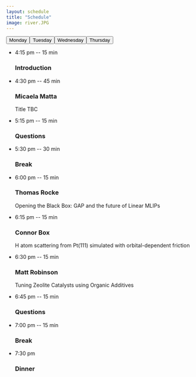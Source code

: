 ```yaml
---
layout: schedule
title: "Schedule"
image: river.JPG
---
```

<script>
function openSchedule(evt, day) {
  var i, x, tablinks;
  x = document.getElementsByClassName("timeline");
  for (i = 0; i < x.length; i++) {
    x[i].style.display = "none";
  }
  document.getElementById(day).style.display = "block";
}
</script>

<link rel="stylesheet" href="{{ site.github.url }}/assets/css/timeline.css">

<body>
<div class="timeline" id="Monday">
 <div style="display:flex">
  <button class="timeline-button active-button" onclick="openSchedule(event, 'Monday')">Monday</button>
  <button class="timeline-button " onclick="openSchedule(event, 'Tuesday')">Tuesday</button>
  <button class="timeline-button " onclick="openSchedule(event, 'Wednesday')">Wednesday</button>
  <button class="timeline-button " onclick="openSchedule(event, 'Thursday')">Thursday</button>
</div> 
    <ul>
      <li>
        <span>4:15 pm -- 15 min</span>
        <div class="content">
          <h3>Introduction</h3>
        </div>
      </li>
      <li>
        <span>4:30 pm -- 45 min</span>
        <div class="content">
          <h3>Micaela Matta</h3>
          <p>
            Title TBC
          </p>
        </div>
      </li>
      <li>
        <span>5:15 pm -- 15 min</span>
        <div class="content">
          <h3>Questions</h3>
        </div>
      </li>
      <li>
        <span>5:30 pm -- 30 min</span>
        <div class="content">
          <h3>Break</h3>
        </div>
      </li>
      <li>
        <span>6:00 pm -- 15 min</span>
        <div class="content">
          <h3>Thomas Rocke</h3>
          <p>
            Opening the Black Box: GAP and the future of Linear MLIPs
          </p>
        </div>
      </li>
      <li>
        <span>6:15 pm -- 15 min</span>
        <div class="content">
          <h3>Connor Box</h3>
          <p>
            H atom scattering from Pt(111) simulated with orbital-dependent friction
          </p>
        </div>
      </li>
      <li>
        <span>6:30 pm -- 15 min</span>
        <div class="content">
          <h3>Matt Robinson</h3>
          <p>
            Tuning Zeolite Catalysts using Organic Additives
          </p>
        </div>
      </li>
      <li>
        <span>6:45 pm -- 15 min</span>
        <div class="content">
          <h3>Questions</h3>
        </div>
      </li>
      <li>
        <span>7:00 pm -- 15 min</span>
        <div class="content">
          <h3>Break</h3>
        </div>
      </li>
      <li>
        <span>7:30 pm</span>
        <div class="content">
          <h3>Dinner</h3>
        </div>
      </li>
    </ul>
  </div>

<div class="timeline" style="display:none" id="Tuesday">
 <div style="display:flex">
  <button class="timeline-button" onclick="openSchedule(event, 'Monday')">Monday</button>
  <button class="timeline-button active-button" onclick="openSchedule(event, 'Tuesday')">Tuesday</button>
  <button class="timeline-button" onclick="openSchedule(event, 'Wednesday')">Wednesday</button>
  <button class="timeline-button" onclick="openSchedule(event, 'Thursday')">Thursday</button>
</div> 
    <ul>
      <li>
        <span>8:15 am -- 1 hr</span>
        <div class="content">
          <h3>Breakfast</h3>
        </div>
      </li>
      <li>
        <span>9:15 am -- 15 min</span>
        <div class="content">
          <h3>Session to order</h3>
        </div>
      </li>
      <li>
        <span>9:30 am -- 15 min</span>
        <div class="content">
          <h3>Ian Best</h3>
          <p>Uncertainty Quantification in Atomistic Simulations</p>
        </div>
      </li>
      <li>
        <span>9:45 am -- 15 min</span>
        <div class="content">
          <h3>Igno Kowalec</h3>
          <p>Ab-initio study of Pd-based alloy catalysts for CO_2 hydrogenation to fuel</p>
        </div>
      </li>
      <li>
        <span>10:00 am -- 15 min</span>
        <div class="content">
          <h3>Joe Gilkes</h3>
          <p>
            Automated chemical reaction network discovery for the simulation of long-timescale degradation of materials
          </p>
        </div>
      </li>
      <li>
        <span>10:15 am -- 15 min</span>
        <div class="content">
          <h3>Questions</h3>
        </div>
      </li>
      <li>
        <span>10:30 am -- 30 min</span>
        <div class="content">
          <h3>Break</h3>
        </div>
      </li>
      <li>
        <span>11:00 am -- 45 min</span>
        <div class="content">
          <h3>Lucas Foppa</h3>
          <p>
            Identifying "catalyst genes" with artificial intelligence
          </p>
        </div>
      </li>
      <li>
        <span>11:45 am -- 15 min</span>
        <div class="content">
          <h3>Questions</h3>
        </div>
      </li>
      <li>
        <span>12:00 pm -- 15 min</span>
        <div class="content">
          <h3>Sascha Klawohn</h3>
          <p>Simply fitting GAP on NOMAD data</p>
        </div>
      </li>
      <li>
        <span>12:15 pm -- 15 min</span>
        <div class="content">
          <h3>Kushagra Agrawal</h3>
          <p>Chemoselectivity of the hydrogenation of nitrostyrene on TiO2 and Nb2O5 supported Pt catalyst</p>
        </div>
      </li>
      <li>
        <span>12:30 pm -- 15 min</span>
        <div class="content">
          <h3>Questions</h3>
        </div>
      </li>
      <li>
        <span>12:45 pm -- 4 hr 15 min</span>
        <div class="content">
          <h3>Lunch/Excursion</h3>
        </div>
      </li>
      <li>
        <span>5:00 pm -- 15 min</span>
        <div class="content">
          <h3>James Gardner</h3>
          <p>Efficient implementation and performance analysis of the independent electron surface hopping method for dynamics at metal surfaces</p>
        </div>
      </li>
      <li>
        <span>5:15 pm -- 15 min</span>
        <div class="content">
          <h3>Pavel Stishenko</h3>
          <p>DFT SCF convergence acceleration by employing SchNOrb ML framework via ASI API</p>
        </div>
      </li>
      <li>
        <span>5:30 pm -- 15 min</span>
        <div class="content">
          <h3>Questions</h3>
        </div>
      </li>
      <li>
        <span>5:45 pm -- 15 min</span>
        <div class="content">
          <h3>Zsuzsanna Koczor-Benda</h3>
          <p>Computational Molecular Design for Terahertz Detection and Surface-Enhanced Applications</p>
        </div>
      </li>
      <li>
        <span>6:00 pm -- 15 min</span>
        <div class="content">
          <h3>James Darby</h3>
          <p>Tensor-reduce atomic density representations</p>
        </div>
      </li>
      <li>
        <span>6:15 pm -- 15 min</span>
        <div class="content">
          <h3>Questions</h3>
        </div>
      </li>
      <li>
        <span>6:30 pm -- 30 min</span>
        <div class="content">
          <h3>Break</h3>
        </div>
      </li>
      <li>
        <span>7:00 pm</span>
        <div class="content">
          <h3>Dinner</h3>
        </div>
      </li>
    </ul>
  </div>

<div class="timeline" style="display:none" id="Wednesday">
 <div style="display:flex">
  <button class="timeline-button" onclick="openSchedule(event, 'Monday')">Monday</button>
  <button class="timeline-button" onclick="openSchedule(event, 'Tuesday')">Tuesday</button>
  <button class="timeline-button active-button" onclick="openSchedule(event, 'Wednesday')">Wednesday</button>
  <button class="timeline-button" onclick="openSchedule(event, 'Thursday')">Thursday</button>
</div> 
    <ul>
      <li>
        <span>8:15 am -- 1 hr</span>
        <div class="content">
          <h3>Breakfast</h3>
        </div>
      </li>
      <li>
        <span>9:15 am -- 15 min</span>
        <div class="content">
          <h3>Session to order</h3>
        </div>
      </li>
      <li>
        <span>9:30 am -- 15 min</span>
        <div class="content">
          <h3>Harry Thomas</h3>
          <p>Ab Initio study of the Para-xylene Oxidation Redox Cascade</p>
        </div>
      </li>
      <li>
        <span>9:45 am -- 15 min</span>
        <div class="content">
          <h3>Matthew Stoodley</h3>
          <p>Quantitative measurement and first principle prediction of the adsorption sturcture of graphene on Cu(111)</p>
        </div>
      </li>
      <li>
        <span>10:00 am -- 15 min</span>
        <div class="content">
          <h3>Zhongwei Lu</h3>
          <p>Investigation of Cu-based alloys as catalysts for hydrogenation of CO2 to ethanol using density function theory (DFT) techniques
          </p>
        </div>
      </li>
      <li>
        <span>10:15 am -- 15 min</span>
        <div class="content">
          <h3>Questions</h3>
        </div>
      </li>
      <li>
        <span>10:30 am -- 30 min</span>
        <div class="content">
          <h3>Break</h3>
        </div>
      </li>
      <li>
        <span>11:00 am -- 45 min</span>
        <div class="content">
          <h3>Cas van der Oord</h3>
          <p>
          Title TBC
          </p>
        </div>
      </li>
      <li>
        <span>11:45 am -- 15 min</span>
        <div class="content">
          <h3>Questions</h3>
        </div>
      </li>
      <li>
        <span>12:00 pm -- 15 min</span>
        <div class="content">
          <h3>Fraser Birk</h3>
          <p>Breaking new ground: Modelling the fracture of amorphous carbon with machine learned potentials</p>
        </div>
      </li>
      <li>
        <span>12:15 pm -- 15 min</span>
        <div class="content">
          <h3>Wojciech Stark</h3>
          <p>Bencharmking machine-learned interatomic potentials for reactive surface dynamics at metal surfaces: accuracy vs speed</p>
        </div>
      </li>
      <li>
        <span>12:30 pm -- 15 min</span>
        <div class="content">
          <h3>Questions</h3>
        </div>
      </li>
      <li>
        <span>12:45 pm -- 4 hr 15 min</span>
        <div class="content">
          <h3>Lunch/Excursion</h3>
        </div>
      </li>
      <li>
        <span>5:00 pm -- 15 min</span>
        <div class="content">
          <h3>Svenja M. Janke</h3>
          <p>Frenkel-Holstein Hamiltonian Applied to Absorption Spectra of 2D Hybrid Organic-Inorganic Perovskites</p>
        </div>
      </li>
      <li>
        <span>5:15 pm -- 15 min</span>
        <div class="content">
          <h3>Akash Hiregange</h3>
          <p>Capturing the ground state electronic and magnetic structure of Cobalt containing metal and mixed metal oxides using density functional theory (DFT)</p>
        </div>
      </li>
      <li>
        <span>5:30 pm -- 15 min</span>
        <div class="content">
          <h3>Questions</h3>
        </div>
      </li>
      <li>
        <span>5:45 pm -- 15 min</span>
        <div class="content">
          <h3>Devloping Standardised Modelling Workflows for QM/MM Studies of Metal Oxides</h3>
          <p>Oscar van Vuren</p>
        </div>
      </li>
      <li>
        <span>6:00 pm -- 15 min</span>
        <div class="content">
          <h3>Shayantan Chaudhuri</h3>
          <p>Stability of Single Metal Atoms on Defective and Doped Diamond Surfaces using QM/MM </p>
        </div>
      </li>
      <li>
        <span>6:15 pm -- 15 min</span>
        <div class="content">
          <h3>Questions</h3>
        </div>
      </li>
      <li>
        <span>6:30 pm -- 30 min</span>
        <div class="content">
          <h3>Break</h3>
        </div>
      </li>
      <li>
        <span>7:00 pm</span>
        <div class="content">
          <h3>Dinner</h3>
        </div>
      </li>
    </ul>
  </div>

<div class="timeline" style="display:none" id="Thursday">
 <div style="display:flex">
  <button class="timeline-button" onclick="openSchedule(event, 'Monday')">Monday</button>
  <button class="timeline-button" onclick="openSchedule(event, 'Tuesday')">Tuesday</button>
  <button class="timeline-button" onclick="openSchedule(event, 'Wednesday')">Wednesday</button>
  <button class="timeline-button active-button" onclick="openSchedule(event, 'Thursday')">Thursday</button>
</div> 
    <ul>
      <li>
        <span>8:15 am -- 1 hr</span>
        <div class="content">
          <h3>Breakfast</h3>
        </div>
      </li>
      <li>
        <span>9:15 am -- 15 min</span>
        <div class="content">
          <h3>Session to order</h3>
        </div>
      </li>
      <li>
        <span>9:30 am -- 15 min</span>
        <div class="content">
          <h3>Lara Kabalan</h3>
          <p>Cluster Expansion for alloys</p>
        </div>
      </li>
      <li>
        <span>9:45 am -- 15 min</span>
        <div class="content">
          <h3>Matt Nutter</h3>
          <p>Mobility of Screw Dislocations in Tungsten with Machine-Learning Interatomic Potentials</p>
        </div>
      </li>
      <li>
        <span>10:00 am -- 15 min</span>
        <div class="content">
          <h3>Dylan Morgan</h3>
          <p>Scaling the Way for All-Electron XPS Simulatiosn to Calculate ab-initio solute Binding Energies of Surface Superstructures
          </p>
        </div>
      </li>
      <li>
        <span>10:15 am -- 15 min</span>
        <div class="content">
          <h3>Questions</h3>
        </div>
      </li>
      <li>
        <span>10:30 am -- 30 min</span>
        <div class="content">
          <h3>Break</h3>
        </div>
      </li>
      <li>
        <span>11:00 am -- 15 min</span>
        <div class="content">
          <h3>Amit Chaudhari</h3>
          <p>
          DFT+U parameter exploration for accurate TiO2 models
          </p>
        </div>
      </li>
      <li>
        <span>11:15 am -- 15 min</span>
        <div class="content">
          <h3>Lakshmi Shenoy</h3>
          <p>Modelling fracture and defectrs in steel using machine learning interatomic potentials
          </p>
        </div>
      </li>
      <li>
        <span>11:30 am -- 15 min</span>
        <div class="content">
          <h3>Nils Hertl</h3>
          <p>H atom scattering from tungsten surfaces</p>
        </div>
      </li>
      <li>
        <span>11:45 am -- 15 min</span>
        <div class="content">
          <h3>Questions</h3>
        </div>
      </li>
      <li>
        <span>12:00 pm -- 15 min</span>
        <div class="content">
          <h3>Closing remarks</h3>
        </div>
      </li>
      <li>
        <span>12:15 pm</span>
        <div class="content">
          <h3>Lunch</h3>
        </div>
      </li>
    </ul>
  </div>
</body>